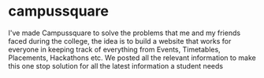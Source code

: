 # campussquare
I've made Campussquare to solve the problems that me and my friends faced during the college, the idea is to build a website that works for everyone in keeping track of everything from Events, Timetables, Placements, Hackathons etc. We posted all the relevant information to make this one stop solution for all the latest information a student needs
